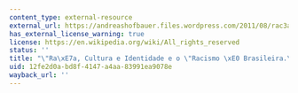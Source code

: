 ```yaml
---
content_type: external-resource
external_url: https://andreashofbauer.files.wordpress.com/2011/08/rac3a7a-cultura-e-identidade-texto-publicac3a7c3a3o2-congr-ufscar.pdf
has_external_license_warning: true
license: https://en.wikipedia.org/wiki/All_rights_reserved
status: ''
title: "\"Ra\xE7a, Cultura e Identidade e o \"Racismo \xE0 Brasileira.\" (PDF)"
uid: 12fe2d0a-bd8f-4147-a4aa-83991ea9078e
wayback_url: ''
---
```

